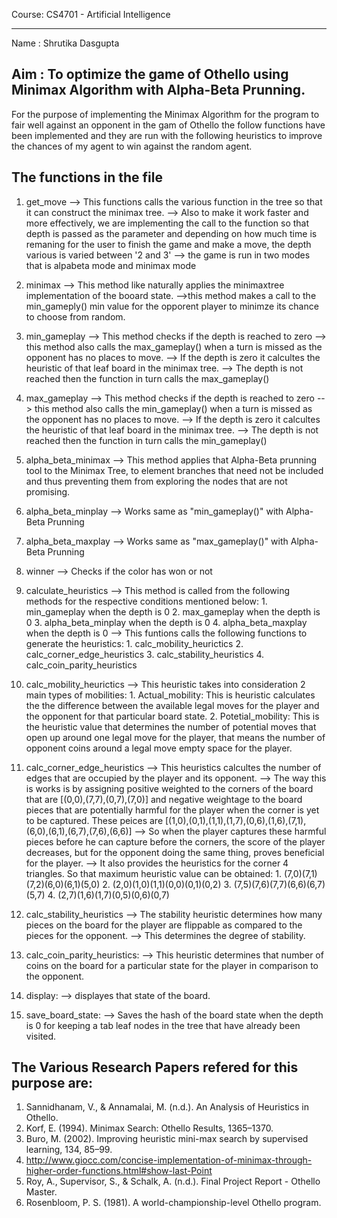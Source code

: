 Course: CS4701 - Artificial Intelligence

------------------------------------------
Name	: Shrutika Dasgupta

Aim 	: To optimize the game of Othello using Minimax Algorithm with Alpha-Beta Prunning. 
-----------------------------------------------------------------------
For the purpose of implementing the Minimax Algorithm for the program to fair well against an opponent in the gam of 
Othello the follow functions have been implemented and they are run with the following heuristics to improve the chances 
of my agent to win against the random agent.

**The functions in the file**
-------------------------------------------
1) get_move
	--> This functions calls the various function in the tree so that it can construct the minimax tree.
	--> Also to make it work faster and more effectively, we are implementing the call to the function so that depth is 
		passed as the parameter and depending
		on how much time is remaning for the user to finish the game and make a move, the depth various is varied between '2 and 3'
	--> the game is run in two modes that is alpabeta mode and minimax mode

2) minimax
	--> This method like naturally applies the minimaxtree implementation of the booard state.
	-->this method makes a call to the min_gameply() min value for the opporent player to minimze its chance to choose from random.

3) min_gameplay
	--> This method checks if the depth is reached to zero
	--> this method also calls the max_gameplay() when a turn is missed as the opponent has no places to move.
	--> If the depth is zero it calcultes the heuristic of that leaf board in the minimax tree.
	--> The depth is not reached then the function in turn calls the max_gameplay()

4) max_gameplay
	--> This method checks if the depth is reached to zero
	--> this method also calls the min_gameplay() when a turn is missed as the opponent has no places to move.
	--> If the depth is zero it calcultes the heuristic of that leaf board in the minimax tree.
	--> The depth is not reached then the function in turn calls the min_gameplay()

5) alpha_beta_minimax
	--> This method applies that Alpha-Beta prunning tool to the Minimax Tree, to element branches that need not be 
	included and thus preventing them from exploring the nodes that are not promising.

6) alpha_beta_minplay
	--> Works same as "min_gameplay()" with Alpha-Beta Prunning

7) alpha_beta_maxplay
	--> Works same as "max_gameplay()" with Alpha-Beta Prunning

8) winner
	--> Checks if the color has won or not

9) calculate_heuristics
	--> This method is called from the following methods for the respective conditions mentioned below:
		1. min_gameplay when the depth is 0
		2. max_gameplay when the depth is 0
		3. alpha_beta_minplay when the depth is 0
		4. alpha_beta_maxplay when the depth is 0
	--> This funtions calls the following functions to generate the heuristics:
		1. calc_mobility_heurictics
		2. calc_corner_edge_heuristics
		3. calc_stability_heuristics
		4. calc_coin_parity_heuristics

10) calc_mobility_heurictics
	--> This heuristic takes into consideration 2 main types of mobilities:
		1. Actual_mobility: 
			This is heuristic calculates the the difference between the available legal moves for the player and 
			the opponent for that particular board state.
		2. Potetial_mobility:
			This is the heuristic value that determines the number of potential moves that open up around one 
			legal move for the player, that means the number of opponent coins around a legal move empty space for the player. 

11) calc_corner_edge_heuristics
	--> This heuristics calcultes the number of edges that are occupied by the player and its opponent.
	--> The way this is works is by assigning positive weighted to the corners of the board that are [(0,0),(7,7),(0,7),(7,0)] 
		and negative weightage to the board pieces that are potentially harmful for the player when the corner is yet to be captured. 
		These peices are [(1,0),(0,1),(1,1),(1,7),(0,6),(1,6),(7,1),(6,0),(6,1),(6,7),(7,6),(6,6)]
	--> So when the player captures these harmful pieces before he can capture before the corners, the score of the player decreases, 
		but for the opponent doing the same thing, proves beneficial for the player.
	--> It also provides the heuristics for the corner 4 triangles. So that maximum heuristic value can be obtained:
		1. (7,0)(7,1)(7,2)(6,0)(6,1)(5,0)
		2. (2,0)(1,0)(1,1)(0,0)(0,1)(0,2)
		3. (7,5)(7,6)(7,7)(6,6)(6,7)(5,7)
		4. (2,7)(1,6)(1,7)(0,5)(0,6)(0,7)

12) calc_stability_heuristics
	--> The stability heuristic determines how many pieces on the board for the player are flippable as compared to the pieces for the opponent.
	--> This determines the degree of stability.

13) calc_coin_parity_heuristics:
	--> This heuristic determines that number of coins on the board for a particular state for the player in comparison to the opponent.

14) display:
	--> displayes that state of the board.

15) save_board_state:
	--> Saves the hash of the board state when the depth is 0 for keeping a tab leaf nodes in the tree that have already been visited.


**The Various Research Papers refered for this purpose are:**
-----------------------------------------------------------------

1) Sannidhanam, V., & Annamalai, M. (n.d.). An Analysis of Heuristics in Othello.
2) Korf, E. (1994). Minimax Search: Othello Results, 1365–1370.
3) Buro, M. (2002). Improving heuristic mini-max search by supervised learning, 134, 85–99.
4) http://www.giocc.com/concise-implementation-of-minimax-through-higher-order-functions.html#show-last-Point
5) Roy, A., Supervisor, S., & Schalk, A. (n.d.). Final Project Report - Othello Master.
6) Rosenbloom, P. S. (1981). A world-championship-level Othello program.
